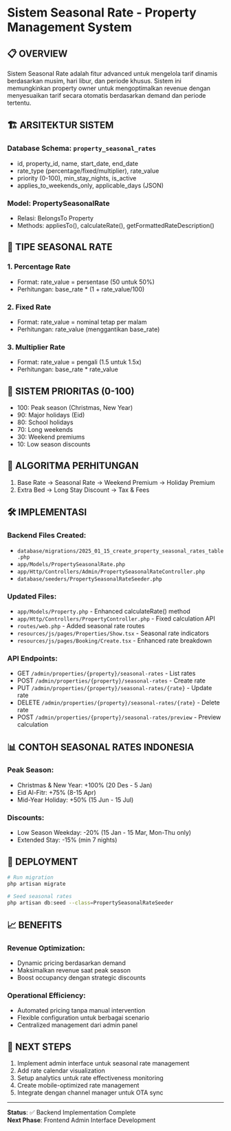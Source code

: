 # Sistem Seasonal Rate - Property Management System

## 📋 OVERVIEW

Sistem Seasonal Rate adalah fitur advanced untuk mengelola tarif dinamis berdasarkan musim, hari libur, dan periode khusus. Sistem ini memungkinkan property owner untuk mengoptimalkan revenue dengan menyesuaikan tarif secara otomatis berdasarkan demand dan periode tertentu.

## 🏗️ ARSITEKTUR SISTEM

### Database Schema: `property_seasonal_rates`
- id, property_id, name, start_date, end_date
- rate_type (percentage/fixed/multiplier), rate_value
- priority (0-100), min_stay_nights, is_active
- applies_to_weekends_only, applicable_days (JSON)

### Model: PropertySeasonalRate
- Relasi: BelongsTo Property
- Methods: appliesTo(), calculateRate(), getFormattedRateDescription()

## 🎯 TIPE SEASONAL RATE

### 1. Percentage Rate
- Format: rate_value = persentase (50 untuk 50%)
- Perhitungan: base_rate * (1 + rate_value/100)

### 2. Fixed Rate  
- Format: rate_value = nominal tetap per malam
- Perhitungan: rate_value (menggantikan base_rate)

### 3. Multiplier Rate
- Format: rate_value = pengali (1.5 untuk 1.5x)
- Perhitungan: base_rate * rate_value

## 📅 SISTEM PRIORITAS (0-100)
- 100: Peak season (Christmas, New Year)
- 90: Major holidays (Eid)
- 80: School holidays
- 70: Long weekends
- 30: Weekend premiums
- 10: Low season discounts

## 🔄 ALGORITMA PERHITUNGAN
1. Base Rate → Seasonal Rate → Weekend Premium → Holiday Premium
2. Extra Bed → Long Stay Discount → Tax & Fees

## 🛠️ IMPLEMENTASI

### Backend Files Created:
- `database/migrations/2025_01_15_create_property_seasonal_rates_table.php`
- `app/Models/PropertySeasonalRate.php`
- `app/Http/Controllers/Admin/PropertySeasonalRateController.php`
- `database/seeders/PropertySeasonalRateSeeder.php`

### Updated Files:
- `app/Models/Property.php` - Enhanced calculateRate() method
- `app/Http/Controllers/PropertyController.php` - Fixed calculation API
- `routes/web.php` - Added seasonal rate routes
- `resources/js/pages/Properties/Show.tsx` - Seasonal rate indicators
- `resources/js/pages/Booking/Create.tsx` - Enhanced rate breakdown

### API Endpoints:
- GET `/admin/properties/{property}/seasonal-rates` - List rates
- POST `/admin/properties/{property}/seasonal-rates` - Create rate
- PUT `/admin/properties/{property}/seasonal-rates/{rate}` - Update rate
- DELETE `/admin/properties/{property}/seasonal-rates/{rate}` - Delete rate
- POST `/admin/properties/{property}/seasonal-rates/preview` - Preview calculation

## 📊 CONTOH SEASONAL RATES INDONESIA

### Peak Season:
- Christmas & New Year: +100% (20 Des - 5 Jan)
- Eid Al-Fitr: +75% (8-15 Apr)
- Mid-Year Holiday: +50% (15 Jun - 15 Jul)

### Discounts:
- Low Season Weekday: -20% (15 Jan - 15 Mar, Mon-Thu only)
- Extended Stay: -15% (min 7 nights)

## 🚀 DEPLOYMENT

```bash
# Run migration
php artisan migrate

# Seed seasonal rates
php artisan db:seed --class=PropertySeasonalRateSeeder
```

## 📈 BENEFITS

### Revenue Optimization:
- Dynamic pricing berdasarkan demand
- Maksimalkan revenue saat peak season
- Boost occupancy dengan strategic discounts

### Operational Efficiency:
- Automated pricing tanpa manual intervention
- Flexible configuration untuk berbagai scenario
- Centralized management dari admin panel

## 🔮 NEXT STEPS

1. Implement admin interface untuk seasonal rate management
2. Add rate calendar visualization
3. Setup analytics untuk rate effectiveness monitoring
4. Create mobile-optimized rate management
5. Integrate dengan channel manager untuk OTA sync

---

**Status**: ✅ Backend Implementation Complete  
**Next Phase**: Frontend Admin Interface Development 
